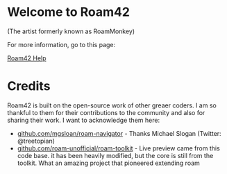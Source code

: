 # Welcome to Roam42 
(The artist formerly known as RoamMonkey)

For more information, go to this page:

[Roam42 Help](https://roamresearch.com/#/app/roamhacker/page/jI-X_cwaf)

# Credits
Roam42 is built on the open-source work of other greaer coders. 
I am so thankful to them for their contributions to the community 
and also for sharing their work. I want to acknowledge them here:

* [github.com/mgsloan/roam-navigator](https://github.com/mgsloan/roam-navigator) - Thanks Michael Slogan (Twitter: @treetopian)
* [github.com/roam-unofficial/roam-toolkit](https://github.com/roam-unofficial/roam-toolkit) - Live preview came from this code base. it has been heavily modified, but the core is still from the toolkit. What an amazing project that pioneered extending roam

